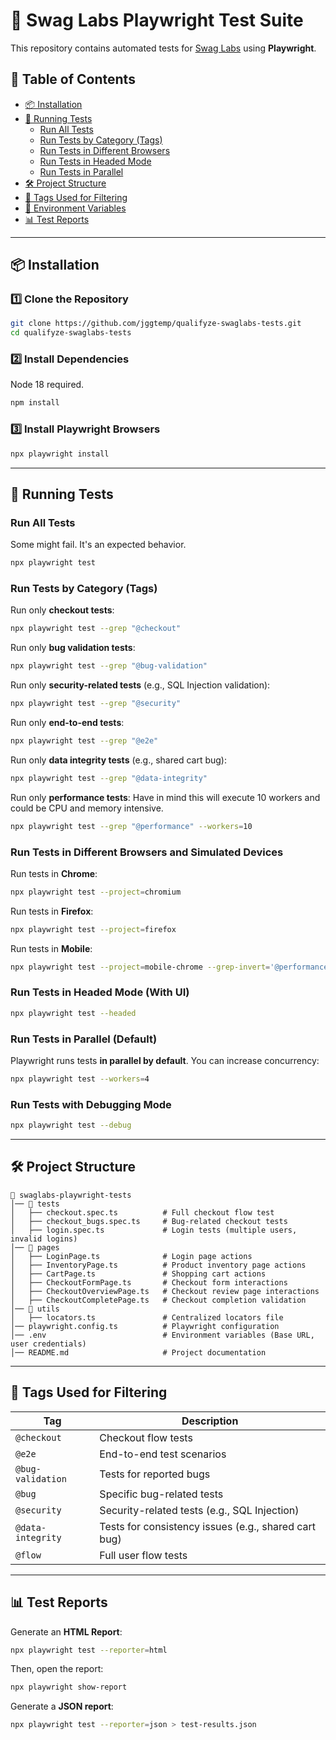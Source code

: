 # 🧪 Swag Labs Playwright Test Suite

This repository contains automated tests for [Swag Labs](https://www.saucedemo.com/) using **Playwright**.

## 📌 Table of Contents
- [📦 Installation](#-installation)
- [🚀 Running Tests](#-running-tests)
    - [Run All Tests](#run-all-tests)
    - [Run Tests by Category (Tags)](#run-tests-by-category-tags)
    - [Run Tests in Different Browsers](#run-tests-in-different-browsers)
    - [Run Tests in Headed Mode](#run-tests-in-headed-mode)
    - [Run Tests in Parallel](#run-tests-in-parallel)
- [🛠 Project Structure](#-project-structure)
- [🔖 Tags Used for Filtering](#-tags-used-for-filtering)
- [📄 Environment Variables](#-environment-variables)
- [📊 Test Reports](#-test-reports)

---

## 📦 Installation
### 1️⃣ Clone the Repository
```sh
git clone https://github.com/jggtemp/qualifyze-swaglabs-tests.git
cd qualifyze-swaglabs-tests
```

### 2️⃣ Install Dependencies
Node 18 required.
```sh
npm install
```

### 3️⃣ Install Playwright Browsers
```sh
npx playwright install
```

---

## 🚀 Running Tests

### Run All Tests
Some might fail. It's an expected behavior.
```sh
npx playwright test
```

### Run Tests by Category (Tags)
Run only **checkout tests**:
```sh
npx playwright test --grep "@checkout"
```

Run only **bug validation tests**:
```sh
npx playwright test --grep "@bug-validation"
```

Run only **security-related tests** (e.g., SQL Injection validation):
```sh
npx playwright test --grep "@security"
```

Run only **end-to-end tests**:
```sh
npx playwright test --grep "@e2e"
```

Run only **data integrity tests** (e.g., shared cart bug):
```sh
npx playwright test --grep "@data-integrity"
```

Run only **performance tests**:
Have in mind this will execute 10 workers and could be CPU and memory intensive.
```sh
npx playwright test --grep "@performance" --workers=10
```

### Run Tests in Different Browsers and Simulated Devices
Run tests in **Chrome**:
```sh
npx playwright test --project=chromium
```

Run tests in **Firefox**:
```sh
npx playwright test --project=firefox
```

Run tests in **Mobile**:
```sh
npx playwright test --project=mobile-chrome --grep-invert='@performance|@bug'
```

### Run Tests in Headed Mode (With UI)
```sh
npx playwright test --headed
```

### Run Tests in Parallel (Default)
Playwright runs tests **in parallel by default**. You can increase concurrency:
```sh
npx playwright test --workers=4
```

### Run Tests with Debugging Mode
```sh
npx playwright test --debug
```

---

## 🛠 Project Structure
```
📂 swaglabs-playwright-tests
│── 📂 tests
│   ├── checkout.spec.ts          # Full checkout flow test
│   ├── checkout_bugs.spec.ts     # Bug-related checkout tests
│   ├── login.spec.ts             # Login tests (multiple users, invalid logins)
│── 📂 pages
│   ├── LoginPage.ts              # Login page actions
│   ├── InventoryPage.ts          # Product inventory page actions
│   ├── CartPage.ts               # Shopping cart actions
│   ├── CheckoutFormPage.ts       # Checkout form interactions
│   ├── CheckoutOverviewPage.ts   # Checkout review page interactions
│   ├── CheckoutCompletePage.ts   # Checkout completion validation
│── 📂 utils
│   ├── locators.ts               # Centralized locators file
│── playwright.config.ts          # Playwright configuration
│── .env                          # Environment variables (Base URL, user credentials)
│── README.md                     # Project documentation
```

---

## 🔖 Tags Used for Filtering
| **Tag**           | **Description** |
|------------------|---------------|
| `@checkout`     | Checkout flow tests |
| `@e2e`         | End-to-end test scenarios |
| `@bug-validation` | Tests for reported bugs |
| `@bug`         | Specific bug-related tests |
| `@security`    | Security-related tests (e.g., SQL Injection) |
| `@data-integrity` | Tests for consistency issues (e.g., shared cart bug) |
| `@flow`        | Full user flow tests |

---

## 📊 Test Reports
Generate an **HTML Report**:
```sh
npx playwright test --reporter=html
```
Then, open the report:
```sh
npx playwright show-report
```

Generate a **JSON report**:
```sh
npx playwright test --reporter=json > test-results.json
```


